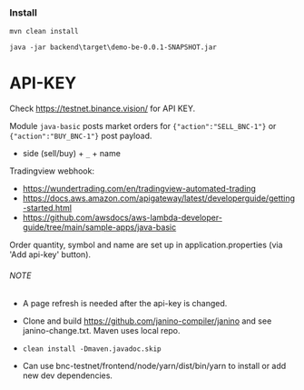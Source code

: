 
### Install
`mvn clean install`

`java -jar backend\target\demo-be-0.0.1-SNAPSHOT.jar`

API-KEY
=======

Check https://testnet.binance.vision/ for API KEY.

Module `java-basic` posts market orders for `{"action":"SELL_BNC-1"}` or `{"action":"BUY_BNC-1"}` post payload.
- side (sell/buy) + `_` + name

Tradingview webhook: 
- https://wundertrading.com/en/tradingview-automated-trading
- https://docs.aws.amazon.com/apigateway/latest/developerguide/getting-started.html
- https://github.com/awsdocs/aws-lambda-developer-guide/tree/main/sample-apps/java-basic


Order quantity, symbol and name are set up in application.properties (via 'Add api-key' button).


###### NOTE
- A page refresh is needed after the api-key is changed.

- Clone and build https://github.com/janino-compiler/janino and see janino-change.txt. Maven uses local repo.
- `clean install -Dmaven.javadoc.skip`
- Can use bnc-testnet/frontend/node/yarn/dist/bin/yarn to install or add new dev dependencies.
